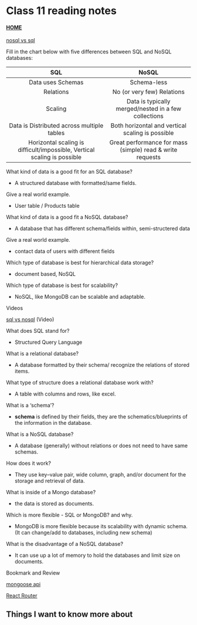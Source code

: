 # Class 11 reading notes

#### [HOME](https://cesarderio.github.io/reading-notes/)

[nosql vs sql](https://www.thegeekstuff.com/2014/01/sql-vs-nosql-db/?utm_source=tuicool)

Fill in the chart below with five differences between SQL and NoSQL databases:

| SQL | NoSQL |
|:---:|:---:|
| Data uses Schemas | Schema-less |
| Relations | No (or very few) Relations |
| Scaling | Data is typically merged/nested  in a few collections |
| Data is Distributed across  multiple tables | Both horizontal and vertical  scaling is possible |
| Horizontal scaling is  difficult/impossible,  Vertical scaling is possible | Great performance for mass (simple) read & write requests |

What kind of data is a good fit for an SQL database?

* A structured database with formatted/same fields.

Give a real world example.

* User table / Products table

What kind of data is a good fit a NoSQL database?

* A database that has different schema/fields within, semi-structered data

Give a real world example.

* contact data of users with different fields

Which type of database is best for hierarchical data storage?

* document based, NoSQL

Which type of database is best for scalability?

* NoSQL, like MongoDB can be scalable and adaptable.

Videos

[sql vs nosql](https://www.youtube.com/watch?v=ZS_kXvOeQ5Y&ab_channel=Academind) (Video)

What does SQL stand for?

* Structured Query Language

What is a relational database?

* A database formatted by their schema/ recognize the relations of stored items.

What type of structure does a relational database work with?

* A table with columns and rows, like excel.

What is a ‘schema’?

* **schema** is defined by their fields, they are the schematics/blueprints of the information in the database.

What is a NoSQL database?

* A database (generally) without relations or does not need to have same schemas.

How does it work?

* They use key–value pair, wide column, graph, and/or document for the storage and retrieval of data.

What is inside of a Mongo database?

* the data is stored as documents.

Which is more flexible - SQL or MongoDB? and why.

* MongoDB is more flexible because its scalability with dynamic schema. (It can change/add to databases, including new schema)

What is the disadvantage of a NoSQL database?

* It can use up a lot of memory to hold the databases and limit size on documents.

Bookmark and Review

[mongoose api](https://mongoosejs.com/docs/api.html#Model)

[React Router](https://v5.reactrouter.com/web/api/BrowserRouter)

## Things I want to know more about
